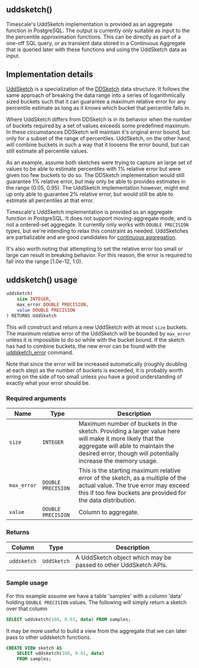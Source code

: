 ## uddsketch()
Timescale's UddSketch implementation is provided as an aggregate function in 
PostgreSQL. The output is currently only suitable as input to the 
the percentile approximation functions. This can be directly as part of a one-off 
SQL query, or as transient data stored in a Continuous Aggregate that is queried 
later with these functions and using the UddSketch data as input.

## Implementation details

[UddSketch](https://arxiv.org/pdf/2004.08604.pdf) is a specialization of the 
[DDSketch](https://arxiv.org/pdf/1908.10693.pdf) data structure.  It follows the 
same approach of breaking the data range into a series of logarithmically sized 
buckets such that it can guarantee a maximum relative error for any percentile 
estimate as long as it knows which bucket that percentile falls in.

Where UddSketch differs from DDSketch is in its behavior when the number of buckets 
required by a set of values exceeds some predefined maximum.  In these circumstances 
DDSketch will maintain it's original error bound, but only for a subset of the 
range of percentiles.  UddSketch, on the other hand, will combine buckets in such 
a way that it loosens the error bound, but can still estimate all percentile values.

As an example, assume both sketches were trying to capture an large set of values 
to be able to estimate percentiles with 1% relative error but were given too few 
buckets to do so.  The DDSketch implementation would still guarantee 1% relative 
error, but may only be able to provides estimates in the range (0.05, 0.95).  The 
UddSketch implementation however, might end up only able to guarantee 2% relative 
error, but would still be able to estimate all percentiles at that error.

Timescale's UddSketch implementation is provided as an aggregate function in 
PostgreSQL. It does not support moving-aggregate mode, and is not a ordered-set 
aggregate. It currently only works with `DOUBLE PRECISION` types, but we're 
intending to relax this constraint as needed.  UddSketches are partializable and 
are good candidates for [continuous aggregation](https://docs.timescale.com/latest/using-timescaledb/continuous-aggregates).

It's also worth noting that attempting to set the relative error too small or 
large can result in breaking behavior.  For this reason, the error is required 
to fall into the range [1.0e-12, 1.0).

## uddsketch() usage

```SQL ,ignore
uddsketch(
    size INTEGER,
    max_error DOUBLE PRECISION,
    value DOUBLE PRECISION
) RETURNS UddSketch
```

This will construct and return a new UddSketch with at most `size` buckets. 
The maximum relative error of the UddSketch will be bounded by `max_error` unless 
it is impossible to do so while with the bucket bound.  If the sketch has had to 
combine buckets, the new error can be found with the [uddsketch_error](#error) 
command.

Note that since the error will be increased automatically (roughly doubling at 
each step) as the number of buckets is exceeded, it is probably worth erring on 
the side of too small unless you have a good understanding of exactly what your 
error should be.

### Required arguments
|Name| Type |Description|
|---|---|---|
| `size` | `INTEGER` | Maximum number of buckets in the sketch.  Providing a larger value here will make it more likely that the aggregate will able to maintain the desired error, though will potentially increase the memory usage. |
| `max_error` | `DOUBLE PRECISION` | This is the starting maximum relative error of the sketch, as a multiple of the actual value.  The true error may exceed this if too few buckets are provided for the data distribution. |
| `value` | `DOUBLE PRECISION` |  Column to aggregate.


### Returns

|Column|Type|Description|
|---|---|---|
| `uddsketch` | `UddSketch` | A UddSketch object which may be passed to other UddSketch APIs. |


### Sample usage
For this example assume we have a table 'samples' with a column 'data' holding
`DOUBLE PRECISION` values.  The following will simply return a sketch over that column

```SQL
SELECT uddsketch(100, 0.01, data) FROM samples;
```

It may be more useful to build a view from the aggregate that we can later pass 
to other uddsketch functions.

```SQL
CREATE VIEW sketch AS
    SELECT uddsketch(100, 0.01, data)
    FROM samples;
```
